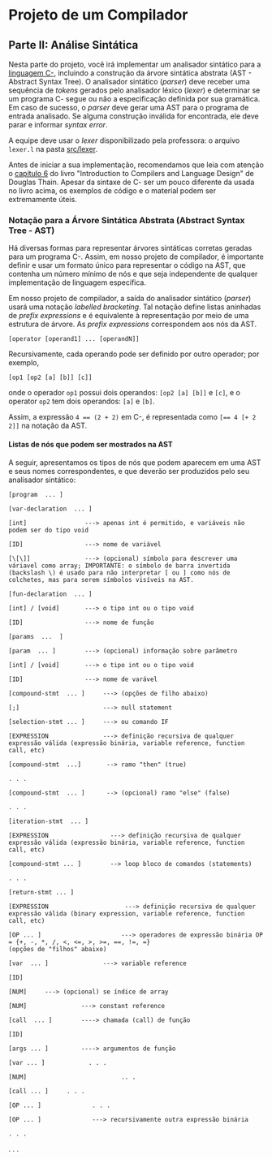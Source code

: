 # Projeto de um Compilador

## Parte II: Análise Sintática

Nesta parte do projeto, você irá implementar um analisador sintático para a [linguagem C-](../../language/README.md), incluindo a construção da árvore sintática abstrata (AST - Abstract Syntax Tree).
O analisador sintático (_parser_) deve receber uma sequência de _tokens_ gerados pelo analisador léxico (_lexer_) e determinar se um programa C- segue ou não a especificação definida por sua gramática.
Em caso de sucesso, o _parser_ deve gerar uma AST para o programa de entrada analisado.
Se alguma construção inválida for encontrada, ele deve parar e informar _syntax error_.

A equipe deve usar o _lexer_ disponibilizado pela professora: o arquivo ```lexer.l``` na pasta [src/lexer](../../../src/lexer/lexer.l).

Antes de iniciar a sua implementação, 
recomendamos que leia com atenção o [capítulo 6](../../resources/chapter6.pdf) 
do livro "Introduction to Compilers and Language Design" de Douglas Thain. 
Apesar da sintaxe de C- ser um pouco diferente da usada no livro acima, 
os exemplos de código e o material podem ser extremamente úteis.

### Notação para a Árvore Sintática Abstrata (Abstract Syntax Tree - AST)

Há diversas formas para representar árvores sintáticas corretas geradas para um programa C-. 
Assim, em nosso projeto de compilador, é importante definir e usar um formato único para representar
o código na AST, que contenha um número mínimo de nós e que seja independente de qualquer implementação de linguagem específica.

Em nosso projeto de compilador, a saída do analisador sintático (_parser_) usará uma notação _labelled bracketing_. 
Tal notação define listas aninhadas de _prefix expressions_ e é equivalente à representação
por meio de uma estrutura de árvore. As _prefix expressions_ correspondem aos nós da AST.

```
[operator [operand1] ... [operandN]]
```

Recursivamente, cada operando pode ser definido por outro operador; por exemplo,
```
[op1 [op2 [a] [b]] [c]]
```
onde o operador ```op1``` possui dois operandos: ```[op2 [a] [b]]``` e ```[c]```,  e o operator ```op2``` tem dois operandos: ```[a]``` e ```[b]```. 

Assim, a expressão ```4 == (2 + 2)``` em C-, 
é representada como ```[== 4 [+ 2 2]]``` na notação da AST.

#### Listas de nós que podem ser mostrados na AST

A seguir, apresentamos os tipos de nós que podem aparecem em uma AST e seus nomes correspondentes, e que deverão ser produzidos pelo seu analisador sintático:  

```
[program  ... ]

[var-declaration  ... ]

[int]                ---> apenas int é permitido, e variáveis não podem ser do tipo void

[ID]                 ---> nome de variável

[\[\]]               ---> (opcional) símbolo para descrever uma váriavel como array; IMPORTANTE: o símbolo de barra invertida (backslash \) é usado para não interpretar [ ou ] como nós de colchetes, mas para serem símbolos visíveis na AST.

[fun-declaration  ... ]

[int] / [void]       ---> o tipo int ou o tipo void 

[ID]                 ---> nome de função

[params  ...  ]

[param  ... ]        ---> (opcional) informação sobre parâmetro

[int] / [void]       ---> o tipo int ou o tipo void

[ID]                 ---> nome de varável

[compound-stmt  ... ]     ---> (opções de filho abaixo)

[;]                       ---> null statement

[selection-stmt ... ]     ---> ou comando IF 

[EXPRESSION               ---> definição recursiva de qualquer expressão válida (expressão binária, variable reference, function call, etc)

[compound-stmt  ...]       --> ramo "then" (true) 

. . .

[compound-stmt  ... ]      --> (opcional) ramo "else" (false) 

. . .

[iteration-stmt  ... ]

[EXPRESSION                 ---> definição recursiva de qualquer expressão válida (expressão binária, variable reference, function call, etc)

[compound-stmt ... ]        --> loop bloco de comandos (statements)

. . .

[return-stmt ... ]

[EXPRESSION                     ---> definição recursiva de qualquer expressão válida (binary expression, variable reference, function call, etc)

[OP ... ]                      ---> operadores de expressão binária OP = {+, -, *, /, <, <=, >, >=, ==, !=, =}                             (opções de "filhos" abaixo)

[var  ... ]               ---> variable reference

[ID]

[NUM]     ---> (opcional) se índice de array 

[NUM]               ---> constant reference

[call  ... ]        ----> chamada (call) de função

[ID]

[args ... ]         ----> argumentos de função

[var ... ]            . . .

[NUM]                          .. . 

[call ... ]     . . .

[OP ... ]              . . .

[OP ... ]              ---> recursivamente outra expressão binária

. . .

```
. . .
